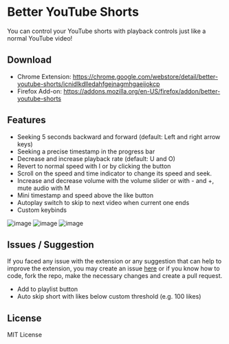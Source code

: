 # Better YouTube Shorts

You can control your YouTube shorts with playback controls just like a normal YouTube video!

## Download

* Chrome Extension: https://chrome.google.com/webstore/detail/better-youtube-shorts/icnidlkdlledahfgejnagmhgaeijokcp
* Firefox Add-on: https://addons.mozilla.org/en-US/firefox/addon/better-youtube-shorts

## Features
* Seeking 5 seconds backward and forward (default: Left and right arrow keys)
* Seeking a precise timestamp in the progress bar
* Decrease and increase playback rate (default: U and O)
* Revert to normal speed with I or by clicking the button
* Scroll on the speed and time indicator to change its speed and seek.
* Increase and decrease volume with the volume slider or with - and +, mute audio with M
* Mini timestamp and speed above the like button
* Autoplay switch to skip to next video when current one ends
* Custom keybinds

![image](https://user-images.githubusercontent.com/80070435/219866197-2401c0d0-2632-45ed-9152-f1024828f46f.png)
![image](https://user-images.githubusercontent.com/80070435/219866370-d1acbd50-049b-47ef-9688-19d1dc4efe91.png)
![image](https://user-images.githubusercontent.com/80070435/219866388-13770811-674d-4681-be32-c7d27f35c000.png)

## Issues / Suggestion
If you faced any issue with the extension or any suggestion that can help to improve the extension, you may create an issue [here](https://github.com/ynshung/better-yt-shorts/issues) or if you know how to code, fork the repo, make the necessary changes and create a pull request.

* Add to playlist button
* Auto skip short with likes below custom threshold (e.g. 100 likes)

## License

MIT License

